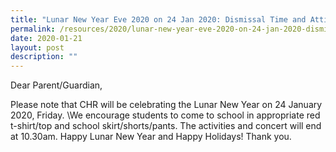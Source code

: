 ```yaml
---
title: "Lunar New Year Eve 2020 on 24 Jan 2020: Dismissal Time and Attire"
permalink: /resources/2020/lunar-new-year-eve-2020-on-24-jan-2020-dismissal-time-and-attire
date: 2020-01-21
layout: post
description: ""
---
```

Dear Parent/Guardian, 

Please note that CHR will be celebrating the Lunar New Year on 24 January 2020, Friday. \\We encourage students to come to school in appropriate red t-shirt/top and school skirt/shorts/pants. The activities and concert will end at 10.30am. Happy Lunar New Year and Happy Holidays! Thank you.